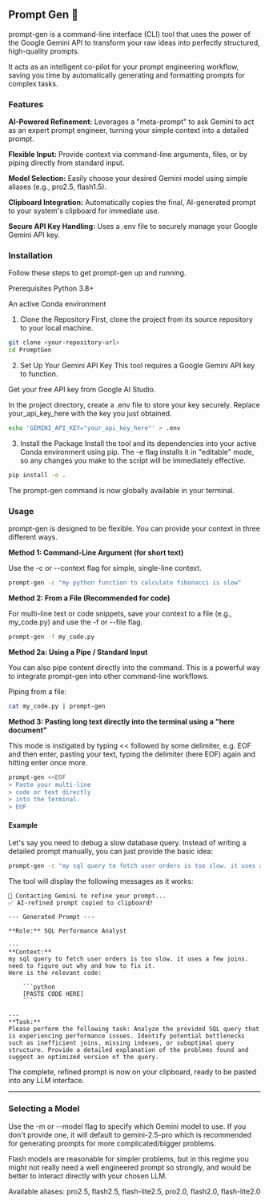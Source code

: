 ## Prompt Gen 🤖

prompt-gen is a command-line interface (CLI) tool that uses the power of the Google Gemini API to transform your raw ideas into perfectly structured, high-quality prompts.

It acts as an intelligent co-pilot for your prompt engineering workflow, saving you time by automatically generating and formatting prompts for complex tasks.

### Features
**AI-Powered Refinement:** Leverages a "meta-prompt" to ask Gemini to act as an expert prompt engineer, turning your simple context into a detailed prompt.

**Flexible Input:** Provide context via command-line arguments, files, or by piping directly from standard input.

**Model Selection:** Easily choose your desired Gemini model using simple aliases (e.g., pro2.5, flash1.5).

**Clipboard Integration:** Automatically copies the final, AI-generated prompt to your system's clipboard for immediate use.

**Secure API Key Handling:** Uses a .env file to securely manage your Google Gemini API key.

### Installation
Follow these steps to get prompt-gen up and running.

Prerequisites
Python 3.8+

An active Conda environment

1. Clone the Repository
First, clone the project from its source repository to your local machine.

```bash
git clone <your-repository-url>
cd PromptGen
```

2. Set Up Your Gemini API Key
This tool requires a Google Gemini API key to function.

Get your free API key from Google AI Studio.

In the project directory, create a .env file to store your key securely. Replace your_api_key_here with the key you just obtained.

```bash
echo 'GEMINI_API_KEY="your_api_key_here"' > .env
```

3. Install the Package
Install the tool and its dependencies into your active Conda environment using pip. The -e flag installs it in "editable" mode, so any changes you make to the script will be immediately effective.

```bash
pip install -e .
```

The prompt-gen command is now globally available in your terminal.

### Usage
prompt-gen is designed to be flexible. You can provide your context in three different ways.

**Method 1: Command-Line Argument (for short text)**

Use the -c or --context flag for simple, single-line context.

```bash
prompt-gen -c "my python function to calculate fibonacci is slow"
```

**Method 2: From a File (Recommended for code)**

For multi-line text or code snippets, save your context to a file (e.g., my_code.py) and use the -f or --file flag.

```bash
prompt-gen -f my_code.py
```

**Method 2a: Using a Pipe / Standard Input**

You can also pipe content directly into the command. This is a powerful way to integrate prompt-gen into other command-line workflows.

Piping from a file:

```bash
cat my_code.py | prompt-gen
```

**Method 3: Pasting long text directly into the terminal using a "here document"** 

This mode is instigated by typing << followed by some delimiter, e.g. EOF and then enter, pasting your text, typing the delimiter (here EOF) again and hitting enter once more.
```bash
prompt-gen <<EOF
> Paste your multi-line
> code or text directly
> into the terminal.
> EOF
```

#### Example

Let's say you need to debug a slow database query. Instead of writing a detailed prompt manually, you can just provide the basic idea:

```bash
prompt-gen -c "my sql query to fetch user orders is too slow. it uses a few joins. need to figure out why and how to fix it."
```

The tool will display the following messages as it works:

```
🧠 Contacting Gemini to refine your prompt...
✅ AI-refined prompt copied to clipboard!

--- Generated Prompt ---

**Role:** SQL Performance Analyst

---
**Context:**
my sql query to fetch user orders is too slow. it uses a few joins. need to figure out why and how to fix it.
Here is the relevant code:

    ```python
    [PASTE CODE HERE]
    ```

---
**Task:**
Please perform the following task: Analyze the provided SQL query that is experiencing performance issues. Identify potential bottlenecks such as inefficient joins, missing indexes, or suboptimal query structure. Provide a detailed explanation of the problems found and suggest an optimized version of the query.
```

The complete, refined prompt is now on your clipboard, ready to be pasted into any LLM interface.

-----


### Selecting a Model
Use the -m or --model flag to specify which Gemini model to use. If you don't provide one, it will default to gemini-2.5-pro which is recommended for generating prompts for more complicated/bigger problems. 

Flash models are reasonable for simpler problems, but in this regime you might not really need a well engineered prompt so strongly, and would be better to interact directly with your chosen LLM.

Available aliases: pro2.5, flash2.5, flash-lite2.5, pro2.0, flash2.0, flash-lite2.0